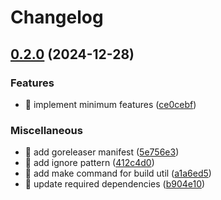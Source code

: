 # Changelog

## [0.2.0](https://github.com/shufo/gh-issue-stats/compare/v0.1.0...v0.2.0) (2024-12-28)


### Features

* 🎸 implement minimum features ([ce0cebf](https://github.com/shufo/gh-issue-stats/commit/ce0cebf8efdb07b856c2d6a2f1bc07c644c4c929))


### Miscellaneous

* 🤖 add goreleaser manifest ([5e756e3](https://github.com/shufo/gh-issue-stats/commit/5e756e364025fa9f47bedfb9eeac23ffc28f7922))
* 🤖 add ignore pattern ([412c4d0](https://github.com/shufo/gh-issue-stats/commit/412c4d01d95c49c3d17b590157b781467f254d71))
* 🤖 add make command for build util ([a1a6ed5](https://github.com/shufo/gh-issue-stats/commit/a1a6ed54a269258a88003d6ebcbb58baad0573d6))
* 🤖 update required dependencies ([b904e10](https://github.com/shufo/gh-issue-stats/commit/b904e10ab44a36af1ad6337b1a8705a3e4552462))
